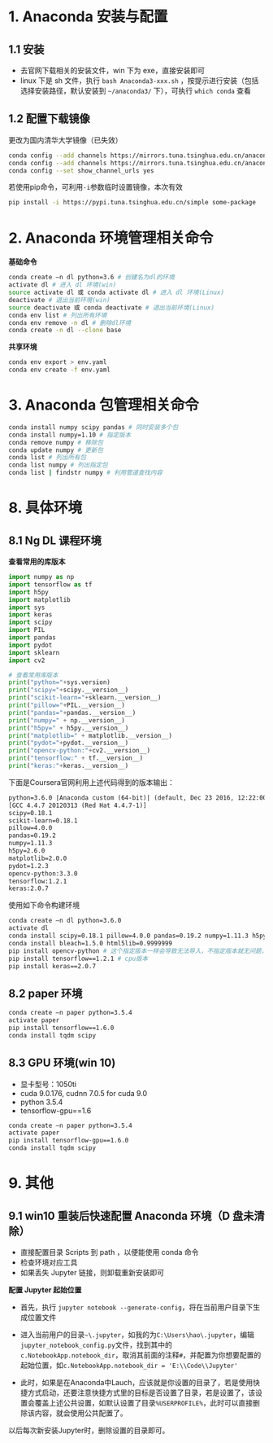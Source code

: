 
# 1. Anaconda 安装与配置

## 1.1 安装

- 去官网下载相关的安装文件，win 下为 exe，直接安装即可
- linux 下是 sh 文件，执行 `bash Anaconda3-xxx.sh` ，按提示进行安装（包括选择安装路径，默认安装到 `~/anaconda3/` 下），可执行 `which conda` 查看

## 1.2 配置下载镜像

更改为国内清华大学镜像（已失效）
```bash
conda config --add channels https://mirrors.tuna.tsinghua.edu.cn/anaconda/pkgs/free/
conda config --add channels https://mirrors.tuna.tsinghua.edu.cn/anaconda/pkgs/main/
conda config --set show_channel_urls yes
```

若使用pip命令，可利用`-i`参数临时设置镜像，本次有效
```bash
pip install -i https://pypi.tuna.tsinghua.edu.cn/simple some-package
```

# 2. Anaconda 环境管理相关命令

**基础命令**

```bash
conda create –n dl python=3.6 # 创建名为dl的环境
activate dl # 进入 dl 环境(win)
source activate dl 或 conda activate dl # 进入 dl 环境(Linux)
deactivate # 退出当前环境(win)
source deactivate 或 conda deactivate # 退出当前环境(Linux)
conda env list # 列出所有环境
conda env remove -n dl # 删除dl环境
conda create -n dl --clone base
```

**共享环境**
```bash
conda env export > env.yaml
conda env create -f env.yaml
```

# 3. Anaconda 包管理相关命令

```bash
conda install numpy scipy pandas # 同时安装多个包
conda install numpy=1.10 # 指定版本
conda remove numpy # 移除包
conda update numpy # 更新包
conda list # 列出所有包
conda list numpy # 列出指定包
conda list | findstr numpy # 利用管道查找内容
```


# 8. 具体环境

## 8.1 Ng DL 课程环境

**查看常用的库版本**

```py
import numpy as np
import tensorflow as tf
import h5py
import matplotlib
import sys
import keras
import scipy
import PIL
import pandas
import pydot
import sklearn
import cv2

# 查看常用库版本
print("python="+sys.version)
print("scipy="+scipy.__version__)
print("scikit-learn="+sklearn.__version__)
print("pillow="+PIL.__version__)
print("pandas="+pandas.__version__)
print("numpy=" + np.__version__)
print("h5py=" + h5py.__version__)
print("matplotlib=" + matplotlib.__version__)
print("pydot="+pydot.__version__)
print("opencv-python:"+cv2.__version__)
print("tensorflow:" + tf.__version__)
print("keras:"+keras.__version__)
```


下面是Coursera官网利用上述代码得到的版本输出：
```html
python=3.6.0 |Anaconda custom (64-bit)| (default, Dec 23 2016, 12:22:00)
[GCC 4.4.7 20120313 (Red Hat 4.4.7-1)]
scipy=0.18.1
scikit-learn=0.18.1
pillow=4.0.0
pandas=0.19.2
numpy=1.11.3
h5py=2.6.0
matplotlib=2.0.0
pydot=1.2.3
opencv-python:3.3.0
tensorflow:1.2.1
keras:2.0.7
```

使用如下命令构建环境

```bash
conda create –n dl python=3.6.0
activate dl
conda install scipy=0.18.1 pillow=4.0.0 pandas=0.19.2 numpy=1.11.3 h5py=2.6.0 matplotlib=2.0.0 pydot=1.2.3 scikit-learn=0.18.1
conda install bleach=1.5.0 html5lib=0.9999999
pip install opencv-python # 这个指定版本一样会导致无法导入，不指定版本就无问题，不知何解
pip install tensorflow==1.2.1 # cpu版本
pip install keras==2.0.7
```

## 8.2 paper 环境


```bash
conda create –n paper python=3.5.4
activate paper
pip install tensorflow==1.6.0
conda install tqdm scipy
```

## 8.3 GPU 环境(win 10)

- 显卡型号：1050ti
- cuda 9.0.176, cudnn 7.0.5 for cuda 9.0
- python 3.5.4
- tensorflow-gpu==1.6

```bash
conda create –n paper python=3.5.4
activate paper
pip install tensorflow-gpu==1.6.0
conda install tqdm scipy
```

# 9. 其他

## 9.1 win10 重装后快速配置 Anaconda 环境（D 盘未清除）

- 直接配置目录 Scripts 到 path ，以便能使用 conda 命令
- 检查环境对应工具
- 如果丢失 Jupyter 链接，则卸载重新安装即可

**配置 Jupyter 起始位置**

- 首先，执行 `jupyter notebook --generate-config`，将在当前用户目录下生成位置文件

- 进入当前用户的目录`~\.jupyter`，如我的为`C:\Users\hao\.jupyter`，编辑`jupyter_notebook_config.py`文件，找到其中的`c.NotebookApp.notebook_dir`，取消其前面的注释`#`，并配置为你想要配置的起始位置，如`c.NotebookApp.notebook_dir = 'E:\\Code\\Jupyter'`
- 此时，如果是在Anaconda中Lauch，应该就是你设置的目录了，若是使用快捷方式启动，还要注意快捷方式里的目标是否设置了目录，若是设置了，该设置会覆盖上述公共设置，如默认设置了目录`%USERPROFILE%`，此时可以直接删除该内容，就会使用公共配置了。

以后每次新安装Jupyter时，删除设置的目录即可。
